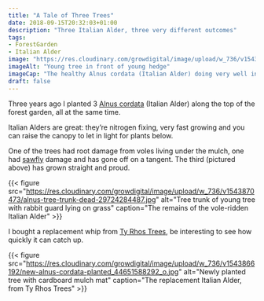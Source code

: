 ```yaml
---
title: "A Tale of Three Trees"
date: 2018-09-15T20:32:03+01:00
description: "Three Italian Alder, three very different outcomes"
tags: 
- ForestGarden
- Italian Alder
image: "https://res.cloudinary.com/growdigital/image/upload/w_736/v1543866190/established-alnus-cordata_44699676041_o.jpg"
imageAlt: "Young tree in front of young hedge"
imageCap: "The healthy Alnus cordata (Italian Alder) doing very well indeed"
draft: false
---
```


Three years ago I planted 3 [Alnus cordata](https://pfaf.org/user/Plant.aspx?LatinName=Alnus+cordata) (Italian Alder) along the top of the forest garden, all at the same time.

Italian Alders are great: they’re nitrogen fixing, very fast growing and you can raise the canopy to let in light for plants below.

One of the trees had root damage from voles living under the mulch, one had [sawfly](https://en.wikipedia.org/wiki/Sawfly) damage and has gone off on a tangent. The third (pictured above) has grown straight and proud.

{{< figure src="https://res.cloudinary.com/growdigital/image/upload/w_736/v1543870473/alnus-tree-trunk-dead-29724284487.jpg" alt="Tree trunk of young tree with rabbit guard lying on grass" caption="The remains of the vole-ridden Italian Alder" >}}

I bought a replacement whip from [Ty Rhos Trees](http://www.tyrhostrees.co.uk), be interesting to see how quickly it can catch up.

{{< figure src="https://res.cloudinary.com/growdigital/image/upload/w_736/v1543866192/new-alnus-cordata-planted_44651588292_o.jpg" alt="Newly planted tree with cardboard mulch mat" caption="The replacement Italian Alder, from Ty Rhos Trees" >}}
